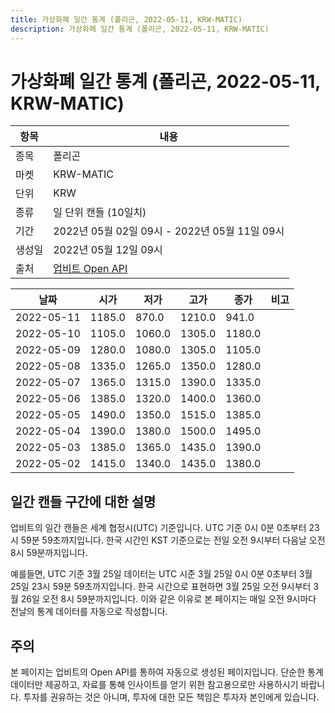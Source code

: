 ```yaml
---
title: 가상화폐 일간 통계 (폴리곤, 2022-05-11, KRW-MATIC)
description: 가상화폐 일간 통계 (폴리곤, 2022-05-11, KRW-MATIC)
---
```



가상화폐 일간 통계 (폴리곤, 2022-05-11, KRW-MATIC)
===

|항목|내용|
|--|--|
|종목|폴리곤|
|마켓|KRW-MATIC|
|단위|KRW|
|종류|일 단위 캔들 (10일치)|
|기간|2022년 05월 02일 09시 - 2022년 05월 11일 09시|
|생성일|2022년 05월 12일 09시|
|출처|[업비트 Open API](https://docs.upbit.com)|


|날짜|시가|저가|고가|종가|비고|
|--|--|--|--|--|--|
|2022-05-11|1185.0|870.0|1210.0|941.0|    |
|2022-05-10|1105.0|1060.0|1305.0|1180.0|    |
|2022-05-09|1280.0|1080.0|1305.0|1105.0|    |
|2022-05-08|1335.0|1265.0|1350.0|1280.0|    |
|2022-05-07|1365.0|1315.0|1390.0|1335.0|    |
|2022-05-06|1385.0|1320.0|1400.0|1360.0|    |
|2022-05-05|1490.0|1350.0|1515.0|1385.0|    |
|2022-05-04|1390.0|1380.0|1500.0|1495.0|    |
|2022-05-03|1385.0|1365.0|1435.0|1390.0|    |
|2022-05-02|1415.0|1340.0|1435.0|1380.0|    |


일간 캔들 구간에 대한 설명
---


업비트의 일간 캔들은 세계 협정시(UTC) 기준입니다. 
UTC 기준 0시 0분 0초부터 23시 59분 59초까지입니다. 
한국 시간인 KST 기준으로는 전일 오전 9시부터 다음날 오전 8시 59분까지입니다. 


예를들면, UTC 기준 3월 25일 데이터는 UTC 시준 3월 25일 0시 0분 0초부터 3월 25일 23시 59분 59초까지입니다. 
한국 시간으로 표현하면 3월 25일 오전 9시부터 3월 26일 오전 8시 59분까지입니다. 
이와 같은 이유로 본 페이지는 매일 오전 9시마다 전날의 통계 데이터를 자동으로 작성합니다. 


주의
---


본 페이지는 업비트의 Open API를 통하여 자동으로 생성된 페이지입니다. 
단순한 통계 데이터만 제공하고, 자료를 통해 인사이트를 얻기 위한 참고용으로만 사용하시기 바랍니다. 
투자를 권유하는 것은 아니며, 투자에 대한 모든 책임은 투자자 본인에게 있습니다. 
